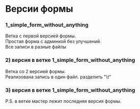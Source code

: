# Версии формы
### 1_simple_form_without_anything
Ветка с первой версией формы. 
<br>
Простая форма с админкой без улучшений. 
<br>
Все записи в разные файлы
<br>

### 2) версия в ветке 1_simple_form_without_anything
Ветка со 2 версией формы. 
<br>
Реализована запись в один файл. разделить "\t" 
<br>

### 3) версия в ветке 1_simple_form_without_anything

P.S. в ветке мастер лежит последняя версия формы.
